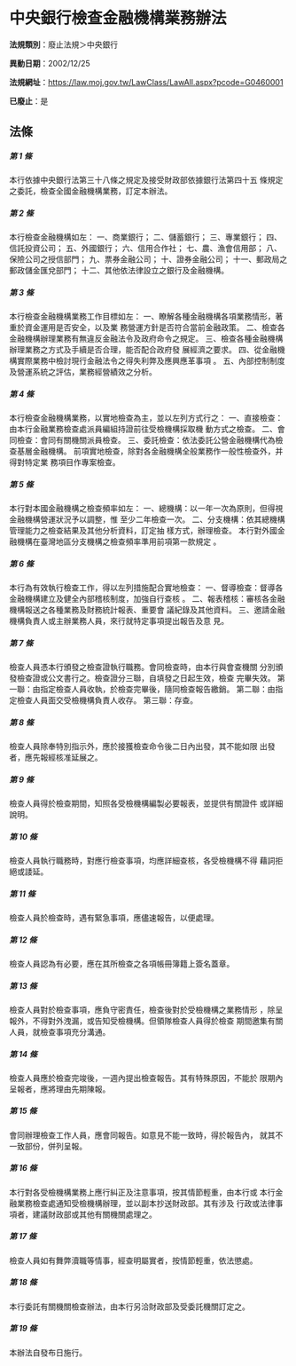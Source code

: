 # 中央銀行檢查金融機構業務辦法

**法規類別**：廢止法規＞中央銀行

**異動日期**：2002/12/25  

**法規網址**：https://law.moj.gov.tw/LawClass/LawAll.aspx?pcode=G0460001

**已廢止**：是



## 法條
##### 第 1 條
本行依據中央銀行法第三十八條之規定及接受財政部依據銀行法第四十五
條規定之委託，檢查全國金融機構業務，訂定本辦法。

##### 第 2 條
本行檢查金融機構如左：
一、商業銀行；
二、儲蓄銀行；
三、專業銀行；
四、信託投資公司；
五、外國銀行；
六、信用合作社；
七、農、漁會信用部；
八、保險公司之授信部門；
九、票券金融公司；
十、證券金融公司；
十一、郵政局之郵政儲金匯兌部門；
十二、其他依法律設立之銀行及金融機構。


##### 第 3 條
本行檢查金融機構業務工作目標如左：
一、瞭解各種金融機構各項業務情形，著重於資金運用是否安全，以及業
    務營運方針是否符合當前金融政策。
二、檢查各金融機構辦理業務有無違反金融法令及政府命令之規定。
三、檢查各種金融機構辦理業務之方式及手續是否合理，能否配合政府發
    展經濟之要求。
四、從金融機構實際業務中檢討現行金融法令之得失利弊及應興應革事項
    。
五、內部控制制度及營運系統之評估，業務經營績效之分析。


##### 第 4 條
本行檢查金融機構業務，以實地檢查為主，並以左列方式行之：
一、直接檢查：由本行金融業務檢查處派員編組持證前往受檢機構採取機
    動方式之檢查。
二、會同檢查：會同有關機關派員檢查。
三、委託檢查：依法委託公營金融機構代為檢查基層金融機構。
前項實地檢查，除對各金融機構全般業務作一般性檢查外，并得對特定業
務項目作專案檢查。


##### 第 5 條
本行對本國金融機構之檢查頻率如左：
一、總機構：以一年一次為原則，但得視金融機構營運狀況予以調整，惟
    至少二年檢查一次。
二、分支機構：依其總機構管理能力之檢查結果及其他分析資料，訂定抽
    樣方式，辦理檢查。
本行對外國金融機構在臺灣地區分支機構之檢查頻率準用前項第一款規定
。


##### 第 6 條
本行為有效執行檢查工作，得以左列措施配合實地檢查：
一、督導檢查：督導各金融機構建立及健全內部稽核制度，加強自行查核
    。
二、報表稽核：審核各金融機構報送之各種業務及財務統計報表、重要會
    議紀錄及其他資料。
三、邀請金融機構負責人或主辦業務人員，來行就特定事項提出報告及意
    見。


##### 第 7 條
檢查人員憑本行頒發之檢查證執行職務。會同檢查時，由本行與會查機關
分別頒發檢查證或公文書行之。檢查證分三聯，自填發之日起生效，檢查
完畢失效。
第一聯：由指定檢查人員收執，於檢查完畢後，隨同檢查報告繳銷。
第二聯：由指定檢查人員面交受檢機構負責人收存。
第三聯：存查。

##### 第 8 條
檢查人員除奉特別指示外，應於接獲檢查命令後二日內出發，其不能如限
出發者，應先報經核准延展之。

##### 第 9 條
檢查人員得於檢查期間，知照各受檢機構編製必要報表，並提供有關證件
或詳細說明。

##### 第 10 條
檢查人員執行職務時，對應行檢查事項，均應詳細查核，各受檢機構不得
藉詞拒絕或諉延。

##### 第 11 條
檢查人員於檢查時，遇有緊急事項，應儘速報告，以便處理。

##### 第 12 條
檢查人員認為有必要，應在其所檢查之各項帳冊簿籍上簽名蓋章。

##### 第 13 條
檢查人員對於檢查事項，應負守密責任，檢查後對於受檢機構之業務情形
，除呈報外，不得對外洩漏，或告知受檢機構。但領隊檢查人員得於檢查
期間邀集有關人員，就檢查事項充分溝通。

##### 第 14 條
檢查人員應於檢查完竣後，一週內提出檢查報告。其有特殊原因，不能於
限期內呈報者，應將理由先期陳報。

##### 第 15 條
會同辦理檢查工作人員，應會同報告。如意見不能一致時，得於報告內，
就其不一致部份，併列呈報。

##### 第 16 條
本行對各受檢機構業務上應行糾正及注意事項，按其情節輕重，由本行或
本行金融業務檢查處通知受檢機構辦理，並以副本抄送財政部。其有涉及
行政或法律事項者，建議財政部或其他有關機關處理之。

##### 第 17 條
檢查人員如有舞弊瀆職等情事，經查明屬實者，按情節輕重，依法懲處。

##### 第 18 條
本行委託有關機關檢查辦法，由本行另洽財政部及受委託機關訂定之。

##### 第 19 條
本辦法自發布日施行。



